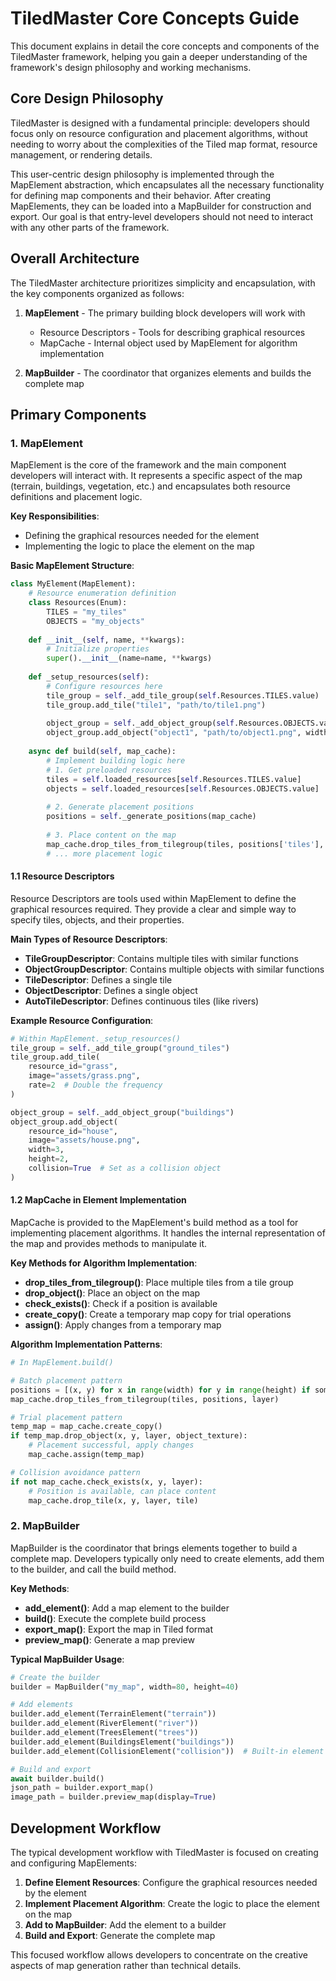# TiledMaster Core Concepts Guide

This document explains in detail the core concepts and components of the TiledMaster framework, helping you gain a deeper understanding of the framework's design philosophy and working mechanisms.

## Core Design Philosophy

TiledMaster is designed with a fundamental principle: developers should focus only on resource configuration and placement algorithms, without needing to worry about the complexities of the Tiled map format, resource management, or rendering details.

This user-centric design philosophy is implemented through the MapElement abstraction, which encapsulates all the necessary functionality for defining map components and their behavior. After creating MapElements, they can be loaded into a MapBuilder for construction and export. Our goal is that entry-level developers should not need to interact with any other parts of the framework.

## Overall Architecture

The TiledMaster architecture prioritizes simplicity and encapsulation, with the key components organized as follows:

1. **MapElement** - The primary building block developers will work with
   - Resource Descriptors - Tools for describing graphical resources
   - MapCache - Internal object used by MapElement for algorithm implementation

2. **MapBuilder** - The coordinator that organizes elements and builds the complete map

## Primary Components

### 1. MapElement

MapElement is the core of the framework and the main component developers will interact with. It represents a specific aspect of the map (terrain, buildings, vegetation, etc.) and encapsulates both resource definitions and placement logic.

**Key Responsibilities**:
- Defining the graphical resources needed for the element
- Implementing the logic to place the element on the map

**Basic MapElement Structure**:

```python
class MyElement(MapElement):
    # Resource enumeration definition
    class Resources(Enum):
        TILES = "my_tiles"
        OBJECTS = "my_objects"
    
    def __init__(self, name, **kwargs):
        # Initialize properties
        super().__init__(name=name, **kwargs)
    
    def _setup_resources(self):
        # Configure resources here
        tile_group = self._add_tile_group(self.Resources.TILES.value)
        tile_group.add_tile("tile1", "path/to/tile1.png")
        
        object_group = self._add_object_group(self.Resources.OBJECTS.value)
        object_group.add_object("object1", "path/to/object1.png", width=2, height=2)
    
    async def build(self, map_cache):
        # Implement building logic here
        # 1. Get preloaded resources
        tiles = self.loaded_resources[self.Resources.TILES.value]
        objects = self.loaded_resources[self.Resources.OBJECTS.value]
        
        # 2. Generate placement positions
        positions = self._generate_positions(map_cache)
        
        # 3. Place content on the map
        map_cache.drop_tiles_from_tilegroup(tiles, positions['tiles'], layer=0)
        # ... more placement logic
```

#### 1.1 Resource Descriptors

Resource Descriptors are tools used within MapElement to define the graphical resources required. They provide a clear and simple way to specify tiles, objects, and their properties.

**Main Types of Resource Descriptors**:
- **TileGroupDescriptor**: Contains multiple tiles with similar functions
- **ObjectGroupDescriptor**: Contains multiple objects with similar functions
- **TileDescriptor**: Defines a single tile
- **ObjectDescriptor**: Defines a single object
- **AutoTileDescriptor**: Defines continuous tiles (like rivers)

**Example Resource Configuration**:

```python
# Within MapElement._setup_resources()
tile_group = self._add_tile_group("ground_tiles")
tile_group.add_tile(
    resource_id="grass",
    image="assets/grass.png",
    rate=2  # Double the frequency
)

object_group = self._add_object_group("buildings")
object_group.add_object(
    resource_id="house",
    image="assets/house.png",
    width=3,
    height=2,
    collision=True  # Set as a collision object
)
```

#### 1.2 MapCache in Element Implementation

MapCache is provided to the MapElement's build method as a tool for implementing placement algorithms. It handles the internal representation of the map and provides methods to manipulate it.

**Key Methods for Algorithm Implementation**:
- **drop_tiles_from_tilegroup()**: Place multiple tiles from a tile group
- **drop_object()**: Place an object on the map
- **check_exists()**: Check if a position is available
- **create_copy()**: Create a temporary map copy for trial operations
- **assign()**: Apply changes from a temporary map

**Algorithm Implementation Patterns**:

```python
# In MapElement.build()

# Batch placement pattern
positions = [(x, y) for x in range(width) for y in range(height) if some_condition(x, y)]
map_cache.drop_tiles_from_tilegroup(tiles, positions, layer)

# Trial placement pattern
temp_map = map_cache.create_copy()
if temp_map.drop_object(x, y, layer, object_texture):
    # Placement successful, apply changes
    map_cache.assign(temp_map)

# Collision avoidance pattern
if not map_cache.check_exists(x, y, layer):
    # Position is available, can place content
    map_cache.drop_tile(x, y, layer, tile)
```

### 2. MapBuilder

MapBuilder is the coordinator that brings elements together to build a complete map. Developers typically only need to create elements, add them to the builder, and call the build method.

**Key Methods**:
- **add_element()**: Add a map element to the builder
- **build()**: Execute the complete build process
- **export_map()**: Export the map in Tiled format
- **preview_map()**: Generate a map preview

**Typical MapBuilder Usage**:

```python
# Create the builder
builder = MapBuilder("my_map", width=80, height=40)

# Add elements
builder.add_element(TerrainElement("terrain"))
builder.add_element(RiverElement("river"))
builder.add_element(TreesElement("trees"))
builder.add_element(BuildingsElement("buildings"))
builder.add_element(CollisionElement("collision"))  # Built-in element

# Build and export
await builder.build()
json_path = builder.export_map()
image_path = builder.preview_map(display=True)
```

## Development Workflow

The typical development workflow with TiledMaster is focused on creating and configuring MapElements:

1. **Define Element Resources**: Configure the graphical resources needed by the element
2. **Implement Placement Algorithm**: Create the logic to place the element on the map
3. **Add to MapBuilder**: Add the element to a builder
4. **Build and Export**: Generate the complete map

This focused workflow allows developers to concentrate on the creative aspects of map generation rather than technical details.